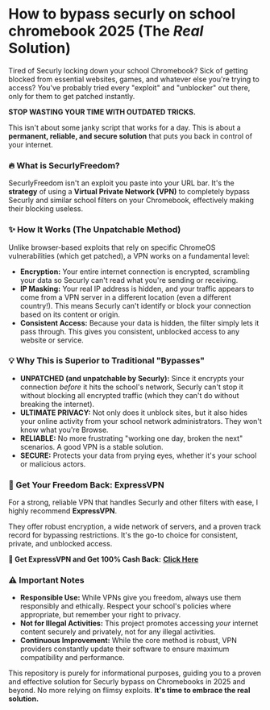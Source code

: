 # How to bypass securly on school chromebook 2025​ (The *Real* Solution)


Tired of Securly locking down your school Chromebook? Sick of getting blocked from essential websites, games, and whatever else you're trying to access? You've probably tried every "exploit" and "unblocker" out there, only for them to get patched instantly.

**STOP WASTING YOUR TIME WITH OUTDATED TRICKS.**

This isn't about some janky script that works for a day. This is about a **permanent, reliable, and secure solution** that puts you back in control of your internet.

### 🔥 What is SecurlyFreedom?

SecurlyFreedom isn't an exploit you paste into your URL bar. It's the **strategy** of using a **Virtual Private Network (VPN)** to completely bypass Securly and similar school filters on your Chromebook, effectively making their blocking useless.

### ✨ How It Works (The Unpatchable Method)

Unlike browser-based exploits that rely on specific ChromeOS vulnerabilities (which get patched), a VPN works on a fundamental level:

* **Encryption:** Your entire internet connection is encrypted, scrambling your data so Securly can't read what you're sending or receiving.
* **IP Masking:** Your real IP address is hidden, and your traffic appears to come from a VPN server in a different location (even a different country!). This means Securly can't identify or block your connection based on its content or origin.
* **Consistent Access:** Because your data is hidden, the filter simply lets it pass through. This gives you consistent, unblocked access to any website or service.


### 💡 Why This is Superior to Traditional "Bypasses"

* **UNPATCHED (and unpatchable by Securly):** Since it encrypts your connection *before* it hits the school's network, Securly can't stop it without blocking all encrypted traffic (which they can't do without breaking the internet).
* **ULTIMATE PRIVACY:** Not only does it unblock sites, but it also hides your online activity from your school network administrators. They won't know what you're Browse.
* **RELIABLE:** No more frustrating "working one day, broken the next" scenarios. A good VPN is a stable solution.
* **SECURE:** Protects your data from prying eyes, whether it's your school or malicious actors.


### 🚀 Get Your Freedom Back: ExpressVPN

For a strong, reliable VPN that handles Securly and other filters with ease, I highly recommend **ExpressVPN**.

They offer robust encryption, a wide network of servers, and a proven track record for bypassing restrictions. It's the go-to choice for consistent, private, and unblocked access.

**🔗 Get ExpressVPN and Get 100% Cash Back:**
**[Click Here](https://www.topcashback.com/ref/Member442235519854/expressvpn)**


### ⚠️ Important Notes

* **Responsible Use:** While VPNs give you freedom, always use them responsibly and ethically. Respect your school's policies where appropriate, but remember your right to privacy.
* **Not for Illegal Activities:** This project promotes accessing *your* internet content securely and privately, not for any illegal activities.
* **Continuous Improvement:** While the core method is robust, VPN providers constantly update their software to ensure maximum compatibility and performance.


This repository is purely for informational purposes, guiding you to a proven and effective solution for Securly bypass on Chromebooks in 2025 and beyond. No more relying on flimsy exploits. **It's time to embrace the real solution.**
